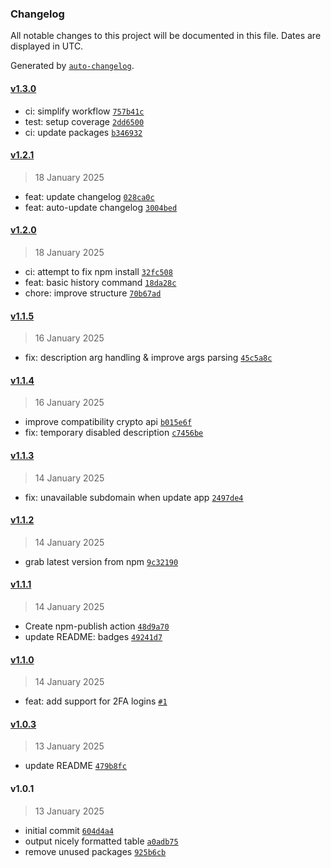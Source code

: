 ### Changelog

All notable changes to this project will be documented in this file. Dates are displayed in UTC.

Generated by [`auto-changelog`](https://github.com/CookPete/auto-changelog).

#### [v1.3.0](https://github.com/bitsnaps/puter-cli/compare/v1.2.1...v1.3.0)

- ci: simplify workflow [`757b41c`](https://github.com/bitsnaps/puter-cli/commit/757b41caa62dc71946e7f1ffb34a32f2871248e0)
- test: setup coverage [`2dd6500`](https://github.com/bitsnaps/puter-cli/commit/2dd650088ad9ecb6f7f9cd60b3dab80d48ac2611)
- ci: update packages [`b346932`](https://github.com/bitsnaps/puter-cli/commit/b346932c4b6af2d8e43279ad3f35c45e451fd9f0)

#### [v1.2.1](https://github.com/bitsnaps/puter-cli/compare/v1.2.0...v1.2.1)

> 18 January 2025

- feat: update changelog [`028ca0c`](https://github.com/bitsnaps/puter-cli/commit/028ca0cf72e09bb63468d2b0a0ba7602d3b870ad)
- feat: auto-update changelog [`3004bed`](https://github.com/bitsnaps/puter-cli/commit/3004beda6afcf68cc916d544a45be85fa7e658e3)

#### [v1.2.0](https://github.com/bitsnaps/puter-cli/compare/v1.1.5...v1.2.0)

> 18 January 2025

- ci: attempt to fix npm install [`32fc508`](https://github.com/bitsnaps/puter-cli/commit/32fc508c4807119de485926674274b70e034288f)
- feat: basic history command [`18da28c`](https://github.com/bitsnaps/puter-cli/commit/18da28c83aa0760128d7b18e66e6b4d2b08b48d3)
- chore: improve structure [`70b67ad`](https://github.com/bitsnaps/puter-cli/commit/70b67adad5bd5e0bad4a9276160d17538d9b4bb6)

#### [v1.1.5](https://github.com/bitsnaps/puter-cli/compare/v1.1.4...v1.1.5)

> 16 January 2025

- fix: description arg handling & improve args parsing [`45c5a8c`](https://github.com/bitsnaps/puter-cli/commit/45c5a8c19034379e3cd7f30e724b8675d98bf28f)

#### [v1.1.4](https://github.com/bitsnaps/puter-cli/compare/v1.1.3...v1.1.4)

> 16 January 2025

- improve compatibility crypto api [`b015e6f`](https://github.com/bitsnaps/puter-cli/commit/b015e6f1318a2c4994675dd7390fab09d45bf3e9)
- fix: temporary disabled description [`c7456be`](https://github.com/bitsnaps/puter-cli/commit/c7456bed1c496f1a52156801aa4c0ea0191279c7)

#### [v1.1.3](https://github.com/bitsnaps/puter-cli/compare/v1.1.2...v1.1.3)

> 14 January 2025

- fix: unavailable subdomain when update app [`2497de4`](https://github.com/bitsnaps/puter-cli/commit/2497de41b5691df4d3a141952841c08cace4703c)

#### [v1.1.2](https://github.com/bitsnaps/puter-cli/compare/v1.1.1...v1.1.2)

> 14 January 2025

- grab latest version from npm [`9c32190`](https://github.com/bitsnaps/puter-cli/commit/9c321906415dfb5baa3d2bbba7b352f2766f8b84)

#### [v1.1.1](https://github.com/bitsnaps/puter-cli/compare/v1.1.0...v1.1.1)

> 14 January 2025

- Create npm-publish action [`48d9a70`](https://github.com/bitsnaps/puter-cli/commit/48d9a709417664900681e2219ea2af5e9bf33c01)
- update README: badges [`49241d7`](https://github.com/bitsnaps/puter-cli/commit/49241d7144c8c128955891a64acb448e79e1822c)

#### [v1.1.0](https://github.com/bitsnaps/puter-cli/compare/v1.0.3...v1.1.0)

> 14 January 2025

- feat: add support for 2FA logins [`#1`](https://github.com/bitsnaps/puter-cli/pull/1)

#### [v1.0.3](https://github.com/bitsnaps/puter-cli/compare/v1.0.1...v1.0.3)

> 13 January 2025

- update README [`479b8fc`](https://github.com/bitsnaps/puter-cli/commit/479b8fc9c784061146f453bc68759dbdb417ea1e)

#### v1.0.1

> 13 January 2025

- initial commit [`604d4a4`](https://github.com/bitsnaps/puter-cli/commit/604d4a47c8b593b7e24757c115df728f09233664)
- output nicely formatted table [`a0adb75`](https://github.com/bitsnaps/puter-cli/commit/a0adb75813bcecb21878c8ae7228b0ecbfdb397f)
- remove unused packages [`925b6cb`](https://github.com/bitsnaps/puter-cli/commit/925b6cbf827e619e65eb5afaa566a4d14e919cb8)
